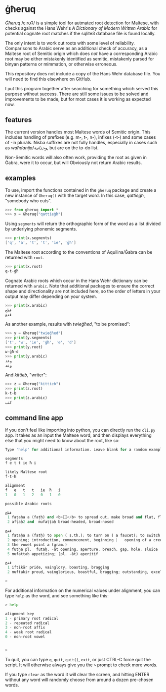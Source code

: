 # ġħeruq
_Ġħeruq_ /ɛːrʊʔ/ is a simple tool for autmated root detection for Maltese, with checks against the Hans Wehr's _A Dictionary of Modern Written Arabic_ for potential cognate root matches if the sqlite3 database file is found locally.

The only intent is to work out roots with some level of reliability. Comparisons to Arabic serve as an additional check of accuracy, as a Maltese root of Semitic origin which does _not_ have a corresponding Arabic root may be either mistakenly identified as semitic, mistakenly parsed for binyan patterns or mimmation, or otherwise erroneous.

This repository does not include a copy of the Hans Wehr database file. You will need to find this elsewhere on GitHub.

I put this program together after searching for something which served this purpose without success. There are still some issues to be solved and improvements to be made, but for most cases it is working as expected now.

## features

The current version handles most Maltese words of Semitic origin. This includes handling of prefixes (e.g. m-, t-, n-), infixes (-t-) and some cases of -in plurals. Nisba suffixes are not fully handles, especially in cases such as _waħdanija_/_وحدانية_, but are on the to-do list.

Non-Semitic words will also often work, providing the root as given in Ġabra, were it to occur, but will Obviously not return Arabic results.

## examples

To use, import the functions contained in the `gheruq` package and create a new instance of `Gheruq()` with the target word. In this case, _qattieġħ_, "somebody who cuts".

```python
>>> from gheruq import *
>>> x = Gheruq("qattieġħ")
```

Using `segments` will return the orthographic form of the word as a list divided by underlying phonemic segments.

```python
>>> print(x.segments)
['q', 'a', 't', 't', 'ie', 'ġħ']
```

The Maltese root according to the conventions of Aquilina/Ġabra can be returned with `root`.

```python
>>> print(x.root)
q-t-ġħ
```

Cognate Arabic roots which occur in the Hans Wehr dictionary can be returned with `arabic`. Note that additional packages to ensure the correct shape and directionality are not included here, so the order of letters in your output may differ depending on your system.

```python
>>> print(x.arabic)
قطع
قتع
```

As another example, results with _twieġħed_, "to be promised":

```python
>>> y = Gheruq("twieġħed")
>>> print(y.segments)
['t', 'w', 'ie', 'ġħ', 'e', 'd']
>>> print(y.root)
w-ġħ-d
>>> print(y.arabic)
وعد
وغد
```

And _kittieb_, "writer":

```python
>>> z = Gheruq("kittieb")
>>> print(z.root)
k-t-b
>>> print(z.arabic)
كتب
```

## command line app

If you don't feel like importing into python, you can directly run the `cli.py` app. It takes as an input the Maltese word, and then displays everything else that you might need to know about the root, like so:

```python
Type 'help' for additional information. Leave blank for a random example.

segments
f e t t ie ħ i

likely Maltese root
f-t-ħ

alignment
f   e   t   t   ie  ħ   i
1   0   1   2   0   1   0

possible Arabic roots

فطح
 1 faṭaḥa a (faṭḥ) and <b>II</b> to spread out, make broad and flat, flatten ( s.th.)
 2 afṭaḥ2 and  mufaṭṭaḥ broad-headed, broad-nosed

فتح
 1 fataḥa a (fatḥ) to open ( s.th.); to turn on ( a faucet); to switch on, turn on ( an appar
 2 opening; introduction, commencement, beginning │   opening of a credit, presentation
 3 the vowel point a (gram.)
 4 futḥa pl.  futaḥ, -āt opening, aperture, breach, gap, hole; sluice
 5 mufattaḥ appetizing; (pl. -āt) aperitif

فتخ
 1 iftikār pride, vainglory, boasting, bragging
 2 muftakir proud, vainglorious, boastful, bragging; outstanding, excellent, first-rate, perfect,

>
```

For additional information on the numerical values under alignment, you can type `help` as the word, and see something like this:

```python
> help

alignment key
1 - primary root radical
2 - repeated radical
3 - non-root affix
4 - weak root radical
0 - non-root vowel


>
```

To quit, you can type `q`, `quit`, `quit()`, `exit`, or just CTRL-C force quit the script. It will otherwise always give you the `>` prompt to check more words.

If you type `clear` as the word it will clear the screen, and hitting ENTER without any word will randomly choose from around a dozen pre-chosen words.